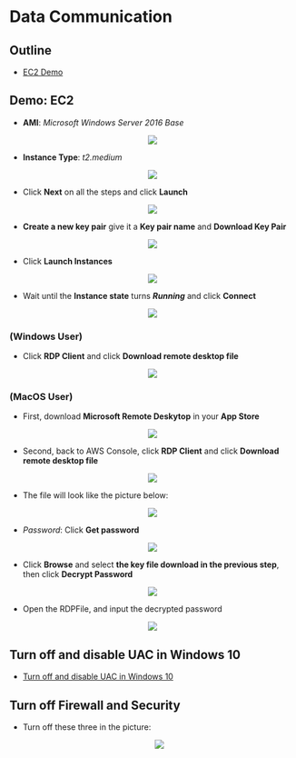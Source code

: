 # Data Communication
 
 ## Outline
 * [EC2 Demo](#ec2-demo)

 ## Demo: EC2

 * **AMI**: *Microsoft Windows Server 2016 Base*
<p align='center'><img src="images/AMI.jpg"></p>

 * **Instance Type**: *t2.medium*
 <p align='center'><img src="images/InstanceType.jpg"></p>

 * Click **Next** on all the steps and click **Launch**
  <p align='center'><img src="images/Launch.jpg"></p>

 * **Create a new key pair** give it a **Key pair name** and **Download Key Pair**
  <p align='center'><img src="images/DownloadKeyPair.jpg"></p>

 * Click **Launch Instances**
  <p align='center'><img src="images/LaunchInstances.jpg"></p>

 * Wait until the **Instance state** turns ***Running*** and click **Connect**
  <p align='center'><img src="images/Connect.jpg"></p>

 ### **(Windows User)** 
 * Click **RDP Client** and click **Download remote desktop file**
  <p align='center'><img src="images/DownloadRDPFile.jpg"></p>

 ### **(MacOS User)**
 * First, download **Microsoft Remote Deskytop** in your **App Store**
 <p align='center'><img src="images/rdp.jpg"></p>

 * Second, back to AWS Console, click **RDP Client** and click **Download remote desktop file**
 <p align='center'><img src="images/DownloadRDPFile.jpg"></p>

 * The file will look like the picture below:
  <p align='center'><img src="images/rdpFile.jpg"></p>

 * *Password*: Click **Get password**
  <p align='center'><img src="images/GetPWD.jpg"></p>

 * Click **Browse** and select **the key file download in the previous step**, then click **Decrypt Password**
<p align='center'><img src="images/Password.jpg"></p>

 * Open the RDPFile, and input the decrypted password
 <p align='center'><img src="images/connectRDP.jpg"></p>

 ## Turn off and disable UAC in Windows 10

 * [Turn off and disable UAC in Windows 10](https://winaero.com/how-to-turn-off-and-disable-uac-in-windows-10/)

 ## Turn off Firewall and Security
* Turn off these three in the picture: 
  <p align='center'><img src="images/Firewall.jpg"></p>

